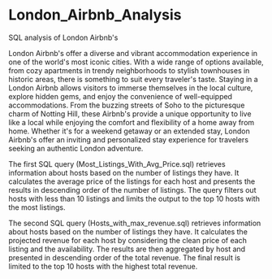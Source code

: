 # London_Airbnb_Analysis
SQL analysis of London Airbnb's

London Airbnb's offer a diverse and vibrant accommodation experience in one of the world's most iconic cities. With a wide range of options available, from cozy apartments in trendy neighborhoods to stylish townhouses in historic areas, there is something to suit every traveler's taste. Staying in a London Airbnb allows visitors to immerse themselves in the local culture, explore hidden gems, and enjoy the convenience of well-equipped accommodations. From the buzzing streets of Soho to the picturesque charm of Notting Hill, these Airbnb's provide a unique opportunity to live like a local while enjoying the comfort and flexibility of a home away from home. Whether it's for a weekend getaway or an extended stay, London Airbnb's offer an inviting and personalized stay experience for travelers seeking an authentic London adventure.


The first SQL query (Most_Listings_With_Avg_Price.sql) retrieves information about hosts based on the number of listings they have. It calculates the average price of the listings for each host and presents the results in descending order of the number of listings. The query filters out hosts with less than 10 listings and limits the output to the top 10 hosts with the most listings.


The second SQL query (Hosts_with_max_revenue.sql) retrieves information about hosts based on the number of listings they have. It calculates the projected revenue for each host by considering the clean price of each listing and the availability. The results are then aggregated by host and presented in descending order of the total revenue. The final result is limited to the top 10 hosts with the highest total revenue.


